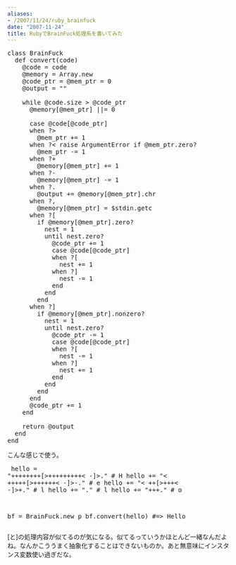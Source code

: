 ```yaml
---
aliases:
- /2007/11/24/ruby_brainfuck
date: "2007-11-24"
title: RubyでBrainFuck処理系を書いてみた
---
```

<pre lang="ruby">
class BrainFuck
  def convert(code)
    @code = code
    @memory = Array.new
    @code_ptr = @mem_ptr = 0
    @output = ""

    while @code.size > @code_ptr
      @memory[@mem_ptr] ||= 0

      case @code[@code_ptr]
      when ?>
        @mem_ptr += 1
      when ?< raise ArgumentError if @mem_ptr.zero?
        @mem_ptr -= 1
      when ?+
        @memory[@mem_ptr] += 1
      when ?-
        @memory[@mem_ptr] -= 1
      when ?.
        @output += @memory[@mem_ptr].chr
      when ?,
        @memory[@mem_ptr] = $stdin.getc
      when ?[
        if @memory[@mem_ptr].zero?
          nest = 1
          until nest.zero?
            @code_ptr += 1
            case @code[@code_ptr]
            when ?[
              nest += 1
            when ?]
              nest -= 1
            end
          end
        end
      when ?]
        if @memory[@mem_ptr].nonzero?
          nest = 1
          until nest.zero?
            @code_ptr -= 1
            case @code[@code_ptr]
            when ?[
              nest -= 1
            when ?]
              nest += 1
            end
          end
        end
      end
      @code_ptr += 1
    end

    return @output
  end
end
</pre>
こんな感じで使う。
</pre><pre lang="ruby">
hello = "++++++++[>+++++++++< -]>." # H
hello += "< +++++[>++++++< -]>-."         # e
hello += "< ++[>+++< -]>+."                      # l
hello += "."                                                 # l
hello += "+++."                                          # o

bf = BrainFuck.new
p bf.convert(hello) #=> Hello
</pre>

[と]の処理内容が似てるのが気になる。似てるっていうかほとんど一緒なんだよね。なんかこううまく抽象化することはできないものか。あと無意味にインスタンス変数使い過ぎだな。